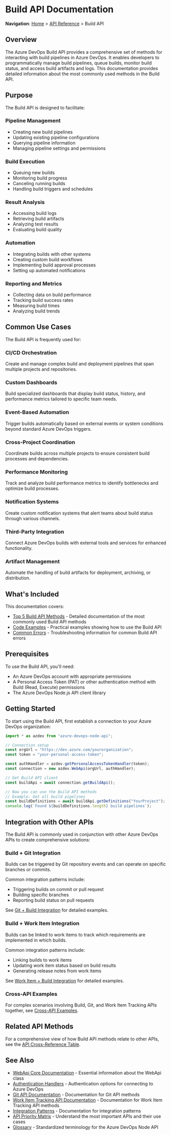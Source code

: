 # Build API Documentation

**Navigation**: [Home](../../index.md) > [API Reference](../index.md) > Build API

## Overview

The Azure DevOps Build API provides a comprehensive set of methods for interacting with build pipelines in Azure DevOps. It enables developers to programmatically manage build pipelines, queue builds, monitor build status, and access build artifacts and logs. This documentation provides detailed information about the most commonly used methods in the Build API.

## Purpose

The Build API is designed to facilitate:

### Pipeline Management
- Creating new build pipelines
- Updating existing pipeline configurations
- Querying pipeline information
- Managing pipeline settings and permissions

### Build Execution
- Queuing new builds
- Monitoring build progress
- Canceling running builds
- Handling build triggers and schedules

### Result Analysis
- Accessing build logs
- Retrieving build artifacts
- Analyzing test results
- Evaluating build quality

### Automation
- Integrating builds with other systems
- Creating custom build workflows
- Implementing build approval processes
- Setting up automated notifications

### Reporting and Metrics
- Collecting data on build performance
- Tracking build success rates
- Measuring build times
- Analyzing build trends

## Common Use Cases

The Build API is frequently used for:

### CI/CD Orchestration
Create and manage complex build and deployment pipelines that span multiple projects and repositories.

### Custom Dashboards
Build specialized dashboards that display build status, history, and performance metrics tailored to specific team needs.

### Event-Based Automation
Trigger builds automatically based on external events or system conditions beyond standard Azure DevOps triggers.

### Cross-Project Coordination
Coordinate builds across multiple projects to ensure consistent build processes and dependencies.

### Performance Monitoring
Track and analyze build performance metrics to identify bottlenecks and optimize build processes.

### Notification Systems
Create custom notification systems that alert teams about build status through various channels.

### Third-Party Integration
Connect Azure DevOps builds with external tools and services for enhanced functionality.

### Artifact Management
Automate the handling of build artifacts for deployment, archiving, or distribution.

## What's Included

This documentation covers:

- [Top 5 Build API Methods](./top-5-methods.md) - Detailed documentation of the most commonly used Build API methods
- [Code Examples](./code-examples.md) - Practical examples showing how to use the Build API
- [Common Errors](./common-errors.md) - Troubleshooting information for common Build API errors

## Prerequisites

To use the Build API, you'll need:

- An Azure DevOps account with appropriate permissions
- A Personal Access Token (PAT) or other authentication method with Build (Read, Execute) permissions
- The Azure DevOps Node.js API client library

## Getting Started

To start using the Build API, first establish a connection to your Azure DevOps organization:

```typescript
import * as azdev from "azure-devops-node-api";

// Connection setup
const orgUrl = "https://dev.azure.com/yourorganization";
const token = "your-personal-access-token";

const authHandler = azdev.getPersonalAccessTokenHandler(token);
const connection = new azdev.WebApi(orgUrl, authHandler);

// Get Build API client
const buildApi = await connection.getBuildApi();

// Now you can use the Build API methods
// Example: Get all build pipelines
const buildDefinitions = await buildApi.getDefinitions("YourProject");
console.log(`Found ${buildDefinitions.length} build pipelines`);
```

## Integration with Other APIs

The Build API is commonly used in conjunction with other Azure DevOps APIs to create comprehensive solutions:

### Build + Git Integration

Builds can be triggered by Git repository events and can operate on specific branches or commits. 

Common integration patterns include:

- Triggering builds on commit or pull request
- Building specific branches
- Reporting build status on pull requests

See [Git + Build Integration](../integration-patterns/git-build-integration.md) for detailed examples.

### Build + Work Item Integration

Builds can be linked to work items to track which requirements are implemented in which builds. 

Common integration patterns include:

- Linking builds to work items
- Updating work item status based on build results
- Generating release notes from work items

See [Work Item + Build Integration](../integration-patterns/work-item-build-integration.md) for detailed examples.

### Cross-API Examples

For complex scenarios involving Build, Git, and Work Item Tracking APIs together, see [Cross-API Examples](../integration-patterns/cross-api-examples.md).

## Related API Methods

For a comprehensive view of how Build API methods relate to other APIs, see the [API Cross-Reference Table](../integration-patterns/api-cross-reference-table.md).

## See Also

- [WebApi Core Documentation](../webapi-core/README.md) - Essential information about the WebApi class
- [Authentication Handlers](../webapi-core/authentication-handlers.md) - Authentication options for connecting to Azure DevOps
- [Git API Documentation](../git-api/README.md) - Documentation for Git API methods
- [Work Item Tracking API Documentation](../work-item-tracking/README.md) - Documentation for Work Item Tracking API methods
- [Integration Patterns](../integration-patterns/README.md) - Documentation for integration patterns
- [API Priority Matrix](../priority-matrix/README.md) - Understand the most important APIs and their use cases
- [Glossary](../../glossary.md) - Standardized terminology for the Azure DevOps Node API 